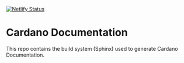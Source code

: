 [![Netlify Status](https://api.netlify.com/api/v1/badges/7beb1f6e-3ae6-4ab2-a6ff-b88457600de4/deploy-status)](https://app.netlify.com/sites/techdocs-cardano/deploys)

# Cardano Documentation

This repo contains the build system (Sphinx) used to generate Cardano Documentation.